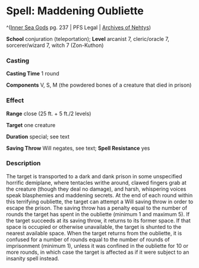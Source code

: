 # Spell: Maddening Oubliette

^([Inner Sea Gods][ss-maddening-oubliette] pg. 237 | PFS Legal | [Archives of Nehtys][sn-maddening-oubliette])

**School** conjuration (teleportation); **Level** arcanist 7, cleric/oracle 7, sorcerer/wizard 7, witch 7 (Zon-Kuthon)

### Casting

**Casting Time** 1 round  

**Components** V, S, M (the powdered bones of a creature that died in prison)

### Effect

**Range** close (25 ft. + 5 ft./2 levels)  

**Target** one creature  

**Duration** special; see text  

**Saving Throw** Will negates, see text; **Spell Resistance** yes

### Description

The target is transported to a dark and dank prison in some unspecified horrific demiplane, where tentacles writhe around, clawed fingers grab at the creature (though they deal no damage), and harsh, whispering voices speak blasphemies and maddening secrets. At the end of each round within this terrifying oubliette, the target can attempt a Will saving throw in order to escape the prison. The saving throw has a penalty equal to the number of rounds the target has spent in the oubliette (minimum 1 and maximum 5). If the target succeeds at its saving throw, it returns to its former space. If that space is occupied or otherwise unavailable, the target is shunted to the nearest available space. When the target returns from the oubliette, it is confused for a number of rounds equal to the number of rounds of imprisonment (minimum 1), unless it was confined in the oubliette for 10 or more rounds, in which case the target is affected as if it were subject to an insanity spell instead.

[ss-maddening-oubliette]: http://paizo.com/products/btpy94wj
[sn-maddening-oubliette]: http://www.archivesofnethys.com/SpellDisplay.aspx?ItemName=Maddening%20Oubliette
